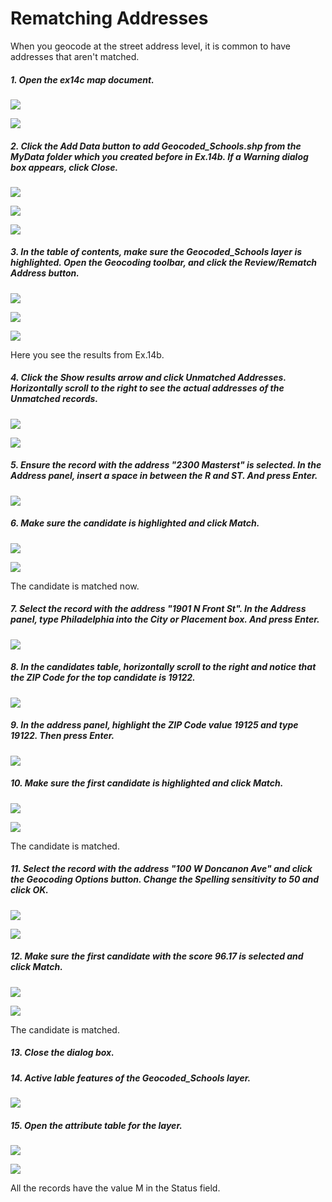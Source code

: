 # Rematching Addresses

When you geocode at the street address level, it is common to have addresses that aren't matched.

##### 1. Open the ex14c map document.

![](./img/ArcGis-14c-01-1.png)

![](./img/ArcGis-14c-01-2.png)

##### 2. Click the Add Data button to add Geocoded_Schools.shp from the MyData folder which you created before in Ex.14b. If a Warning dialog box appears, click Close.

![](./img/ArcGis-14c-02-1.png)

![](./img/ArcGis-14c-02-2.png)

![](./img/ArcGis-14c-02-3.png)

##### 3. In the table of contents, make sure the Geocoded_Schools layer is highlighted. Open the Geocoding toolbar, and click the Review/Rematch Address button.

![](./img/ArcGis-14c-03-1.png)

![](./img/ArcGis-14c-03-2.png)

![](./img/ArcGis-14c-03-3.png)

Here you see the results from Ex.14b.

##### 4. Click the Show results arrow and click Unmatched Addresses. Horizontally scroll to the right to see the actual addresses of the Unmatched records.

![](./img/ArcGis-14c-04-1.png)

![](./img/ArcGis-14c-04-2.png)

##### 5. Ensure the record with the address "2300 Masterst" is selected. In the Address panel, insert a space in between the R and ST. And press Enter.

![](./img/ArcGis-14c-05.png)

##### 6. Make sure the candidate is highlighted and click Match.

![](./img/ArcGis-14c-06-1.png)

![](./img/ArcGis-14c-06-2.png)

The candidate is matched now.

##### 7. Select the record with the address "1901 N Front St". In the Address panel, type Philadelphia into the City or Placement box. And press Enter.

![](./img/ArcGis-14c-07.png)

##### 8. In the candidates table, horizontally scroll to the right and notice that the ZIP Code for the top candidate is 19122.

![](./img/ArcGis-14c-08.png)

##### 9. In the address panel, highlight the ZIP Code value 19125 and type 19122. Then press Enter.

![](./img/ArcGis-14c-09.png)

##### 10. Make sure the first candidate is highlighted and click Match.

![](./img/ArcGis-14c-10-1.png)

![](./img/ArcGis-14c-10-2.png)

The candidate is matched.

##### 11. Select the record with the address "100 W Doncanon Ave" and click the Geocoding Options button. Change the Spelling sensitivity to 50 and click OK.

![](./img/ArcGis-14c-11-1.png)

![](./img/ArcGis-14c-11-2.png)

##### 12. Make sure the first candidate with the score 96.17 is selected and click Match.

![](./img/ArcGis-14c-12-1.png)

![](./img/ArcGis-14c-12-2.png)

The candidate is matched.

##### 13. Close the dialog box.

##### 14. Active lable features of the Geocoded_Schools layer.

![](./img/ArcGis-14c-14.png)

##### 15. Open the attribute table for the layer.

![](./img/ArcGis-14c-15-1.png)

![](./img/ArcGis-14c-15-2.png)

All the records have the value M in the Status field.








